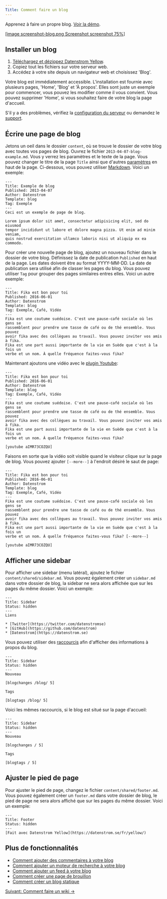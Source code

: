 ```yaml
---
Title: Comment faire un blog
---
```

Apprenez à faire un propre blog. [Voir la démo](/fr/features/blog/).

[[image screenshot-blog.png Screenshot screenshot 75%]](/fr/features/blog/fika-is-good-for-you)

## Installer un blog

1. [Téléchargez et dézippez Datenstrom Yellow](https://github.com/datenstrom/yellow/archive/master.zip).
2. Copiez tout les fichiers sur votre serveur web.
3. Accédez à votre site depuis un navigateur web et choisissez 'Blog'.

Votre blog est immédiatement accessible. L'installation est fournie avec plusieurs pages, 'Home', 'Blog' et 'À propos'. Elles sont juste un exemple pour commencer, vous pouvez les modifier comme il vous convient. Vous pouvez supprimer 'Home', si vous souhaitez faire de votre blog la page d'accueil.

S'il y a des problèmes, vérifiez la [configuration du serveur](server-configuration) ou demandez le [support](support).

## Écrire une page de blog

Jetons un oeil dans le dossier `content`, où se trouve le dossier de votre blog avec toutes vos pages de blog. Ouvrez le fichier `2013-04-07-blog-example.md`. Vous y verrez les paramètres et le texte de la page. Vous pouvez changer le titre de la page `Title` ainsi que d'autres [paramètres](markdown-cheat-sheet#paramètres) en haut de la page. Ci-dessous, vous pouvez utiliser [Markdown](markdown-cheat-sheet). Voici un exemple:

```
---
Title: Exemple de blog
Published: 2013-04-07
Author: Datenstrom
Template: blog
Tag: Exemple
---
Ceci est un exemple de page de blog.

Lorem ipsum dolor sit amet, consectetur adipisicing elit, sed do eiusmod 
tempor incididunt ut labore et dolore magna pizza. Ut enim ad minim veniam, 
quis nostrud exercitation ullamco laboris nisi ut aliquip ex ea commodo. 
```

Pour créer une nouvelle page de blog, ajoutez un nouveau fichier dans le dossier de votre blog. Définissez la date de publication `Published` en haut de la page. Les dates doivent être au format YYYY-MM-DD. La date de publication sera utilisé afin de classer les pages du blog. Vous pouvez utiliser `Tag` pour grouper des pages similaires entres elles. Voici un autre exemple:

```
---
Title: Fika est bon pour toi
Published: 2016-06-01
Author: Datenstrom
Template: blog
Tag: Exemple, Café, Vidéo
---
Fika est une coutume suédoise. C'est une pause-café sociale où les gens se 
rassemblent pour prendre une tasse de café ou de thé ensemble. Vous pouvez 
avoir fika avec des collègues au travail. Vous pouvez inviter vos amis à fika. 
Fika est une part aussi importante de la vie en Suède que c'est à la fois un 
verbe et un nom. À quelle fréquence faites-vous fika?
```

Maintenant ajoutons une vidéo avec le [plugin Youtube](https://github.com/datenstrom/yellow-extensions/tree/master/features/youtube):

```
---
Title: Fika est bon pour toi
Published: 2016-06-01
Author: Datenstrom
Template: blog
Tag: Exemple, Café, Vidéo
---
Fika est une coutume suédoise. C'est une pause-café sociale où les gens se 
rassemblent pour prendre une tasse de café ou de thé ensemble. Vous pouvez 
avoir fika avec des collègues au travail. Vous pouvez inviter vos amis à fika. 
Fika est une part aussi importante de la vie en Suède que c'est à la fois un 
verbe et un nom. À quelle fréquence faites-vous fika?

[youtube aIMR73COZQU]
```

Faisons en sorte que la vidéo soit visible quand le visiteur clique sur la page de blog. Vous pouvez ajouter `[--more--]` à l'endroit désiré le saut de page:

```
---
Title: Fika est bon pour toi
Published: 2016-06-01
Author: Datenstrom
Template: blog
Tag: Exemple, Café, Vidéo
---
Fika est une coutume suédoise. C'est une pause-café sociale où les gens se 
rassemblent pour prendre une tasse de café ou de thé ensemble. Vous pouvez 
avoir fika avec des collègues au travail. Vous pouvez inviter vos amis à fika. 
Fika est une part aussi importante de la vie en Suède que c'est à la fois un 
verbe et un nom. À quelle fréquence faites-vous fika? [--more--]

[youtube aIMR73COZQU]
```

## Afficher une sidebar

Pour afficher une sidebar (menu latéral), ajoutez le fichier `content/shared/sidebar.md`. Vous pouvez également créer un `sidebar.md` dans votre dossier de blog, la sidebar ne sera alors affichée que sur les pages du même dossier. Voici un exemple:

```
---
Title: Sidebar
Status: hidden
---
Liens

* [Twitter](https://twitter.com/datenstromse)
* [GitHub](https://github.com/datenstrom)
* [Datenstrom](https://datenstrom.se)
```

Vous pouvez utiliser des [raccourcis](https://github.com/datenstrom/yellow-extensions/tree/master/features/blog#how-to-show-blog-information) afin d'afficher des informations à propos du blog.

```
---
Title: Sidebar
Status: hidden
---
Nouveau

[blogchanges /blog/ 5]

Tags

[blogtags /blog/ 5]
```

Voici les mêmes raccourcis, si le blog est situé sur la page d'accueil:

```
---
Title: Sidebar
Status: hidden
---
Nouveau

[blogchanges / 5]

Tags

[blogtags / 5]
```

## Ajuster le pied de page

Pour ajuster le pied de page, changez le fichier `content/shared/footer.md`. Vous pouvez également créer un `footer.md` dans votre dossier de blog, le pied de page ne sera alors affiché que sur les pages du même dossier. Voici un exemple:

```
---
Title: Footer
Status: hidden
---
[Fait avec Datenstrom Yellow](https://datenstrom.se/fr/yellow/)
```

## Plus de fonctionnalités

* [Comment ajouter des commentaires à votre blog](https://github.com/datenstrom/yellow-extensions/tree/master/features/disqus)
* [Comment ajouter un moteur de recherche à votre blog](https://github.com/datenstrom/yellow-extensions/tree/master/features/search)
* [Comment ajouter un feed à votre blog](https://github.com/datenstrom/yellow-extensions/tree/master/features/feed)
* [Comment créer une page de brouillon](https://github.com/datenstrom/yellow-extensions/tree/master/features/draft)
* [Comment créer un blog statique](server-configuration#site-web-statique)

[Suivant: Comment faire un wiki →](how-to-make-a-wiki)
